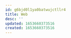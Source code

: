 ```yaml
---
id: g6bjd0l1ya0batwujctllr4
title: Web
desc: ''
updated: 1653660373516
created: 1653660373516
---
```


